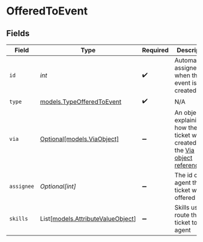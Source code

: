 # OfferedToEvent


## Fields

| Field                                                                                                                                            | Type                                                                                                                                             | Required                                                                                                                                         | Description                                                                                                                                      |
| ------------------------------------------------------------------------------------------------------------------------------------------------ | ------------------------------------------------------------------------------------------------------------------------------------------------ | ------------------------------------------------------------------------------------------------------------------------------------------------ | ------------------------------------------------------------------------------------------------------------------------------------------------ |
| `id`                                                                                                                                             | *int*                                                                                                                                            | :heavy_check_mark:                                                                                                                               | Automatically assigned when the event is created                                                                                                 |
| `type`                                                                                                                                           | [models.TypeOfferedToEvent](../models/typeofferedtoevent.md)                                                                                     | :heavy_check_mark:                                                                                                                               | N/A                                                                                                                                              |
| `via`                                                                                                                                            | [Optional[models.ViaObject]](../models/viaobject.md)                                                                                             | :heavy_minus_sign:                                                                                                                               | An object explaining how the ticket was created. See the [Via object reference](/documentation/ticketing/reference-guides/via-object-reference)<br/> |
| `assignee`                                                                                                                                       | *Optional[int]*                                                                                                                                  | :heavy_minus_sign:                                                                                                                               | The id of the agent the ticket was offered to                                                                                                    |
| `skills`                                                                                                                                         | List[[models.AttributeValueObject](../models/attributevalueobject.md)]                                                                           | :heavy_minus_sign:                                                                                                                               | Skills used to route the ticket to an agent                                                                                                      |